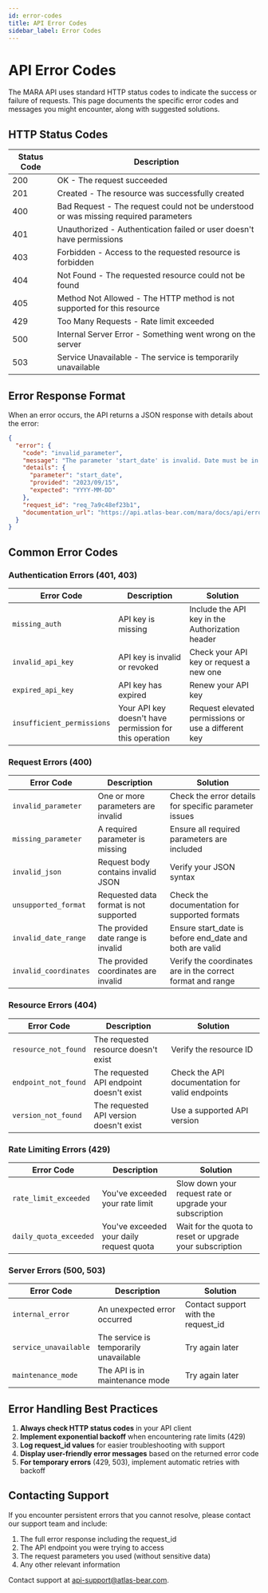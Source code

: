 ```yaml
---
id: error-codes
title: API Error Codes
sidebar_label: Error Codes
---
```


# API Error Codes

The MARA API uses standard HTTP status codes to indicate the success or failure of requests. This page documents the specific error codes and messages you might encounter, along with suggested solutions.

## HTTP Status Codes

| Status Code | Description |
|-------------|-------------|
| 200 | OK - The request succeeded |
| 201 | Created - The resource was successfully created |
| 400 | Bad Request - The request could not be understood or was missing required parameters |
| 401 | Unauthorized - Authentication failed or user doesn't have permissions |
| 403 | Forbidden - Access to the requested resource is forbidden |
| 404 | Not Found - The requested resource could not be found |
| 405 | Method Not Allowed - The HTTP method is not supported for this resource |
| 429 | Too Many Requests - Rate limit exceeded |
| 500 | Internal Server Error - Something went wrong on the server |
| 503 | Service Unavailable - The service is temporarily unavailable |

## Error Response Format

When an error occurs, the API returns a JSON response with details about the error:

```json
{
  "error": {
    "code": "invalid_parameter",
    "message": "The parameter 'start_date' is invalid. Date must be in YYYY-MM-DD format.",
    "details": {
      "parameter": "start_date",
      "provided": "2023/09/15",
      "expected": "YYYY-MM-DD"
    },
    "request_id": "req_7a9c48ef23b1",
    "documentation_url": "https://api.atlas-bear.com/mara/docs/api/error-codes"
  }
}
```

## Common Error Codes

### Authentication Errors (401, 403)

| Error Code | Description | Solution |
|------------|-------------|----------|
| `missing_auth` | API key is missing | Include the API key in the Authorization header |
| `invalid_api_key` | API key is invalid or revoked | Check your API key or request a new one |
| `expired_api_key` | API key has expired | Renew your API key |
| `insufficient_permissions` | Your API key doesn't have permission for this operation | Request elevated permissions or use a different key |

### Request Errors (400)

| Error Code | Description | Solution |
|------------|-------------|----------|
| `invalid_parameter` | One or more parameters are invalid | Check the error details for specific parameter issues |
| `missing_parameter` | A required parameter is missing | Ensure all required parameters are included |
| `invalid_json` | Request body contains invalid JSON | Verify your JSON syntax |
| `unsupported_format` | Requested data format is not supported | Check the documentation for supported formats |
| `invalid_date_range` | The provided date range is invalid | Ensure start_date is before end_date and both are valid |
| `invalid_coordinates` | The provided coordinates are invalid | Verify the coordinates are in the correct format and range |

### Resource Errors (404)

| Error Code | Description | Solution |
|------------|-------------|----------|
| `resource_not_found` | The requested resource doesn't exist | Verify the resource ID |
| `endpoint_not_found` | The requested API endpoint doesn't exist | Check the API documentation for valid endpoints |
| `version_not_found` | The requested API version doesn't exist | Use a supported API version |

### Rate Limiting Errors (429)

| Error Code | Description | Solution |
|------------|-------------|----------|
| `rate_limit_exceeded` | You've exceeded your rate limit | Slow down your request rate or upgrade your subscription |
| `daily_quota_exceeded` | You've exceeded your daily request quota | Wait for the quota to reset or upgrade your subscription |

### Server Errors (500, 503)

| Error Code | Description | Solution |
|------------|-------------|----------|
| `internal_error` | An unexpected error occurred | Contact support with the request_id |
| `service_unavailable` | The service is temporarily unavailable | Try again later |
| `maintenance_mode` | The API is in maintenance mode | Try again later |

## Error Handling Best Practices

1. **Always check HTTP status codes** in your API client
2. **Implement exponential backoff** when encountering rate limits (429)
3. **Log request_id values** for easier troubleshooting with support
4. **Display user-friendly error messages** based on the returned error code
5. **For temporary errors** (429, 503), implement automatic retries with backoff

## Contacting Support

If you encounter persistent errors that you cannot resolve, please contact our support team and include:

1. The full error response including the request_id
2. The API endpoint you were trying to access
3. The request parameters you used (without sensitive data)
4. Any other relevant information

Contact support at [api-support@atlas-bear.com](mailto:api-support@atlas-bear.com).
